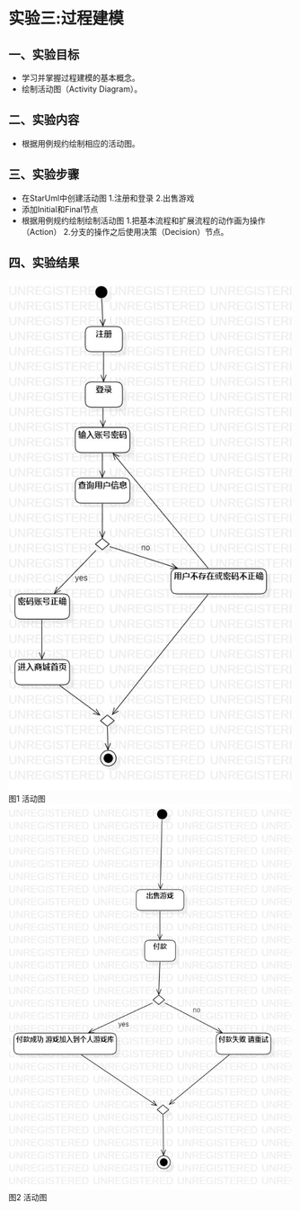 # 实验三:过程建模

## 一、实验目标
- 学习并掌握过程建模的基本概念。
- 绘制活动图（Activity Diagram）。
## 二、实验内容
- 根据用例规约绘制相应的活动图。
## 三、实验步骤
- 在StarUml中创建活动图
	1.注册和登录
	2.出售游戏
- 添加Initial和Final节点
- 根据用例规约绘制绘制活动图
	1.把基本流程和扩展流程的动作画为操作（Action）
	2.分支的操作之后使用决策（Decision）节点。

## 四、实验结果
![活动图](./lab3-ActivityDiagram1.jpg)
图1 活动图
![活动图](./lab3-ActivityDiagram2.jpg)
图2 活动图
